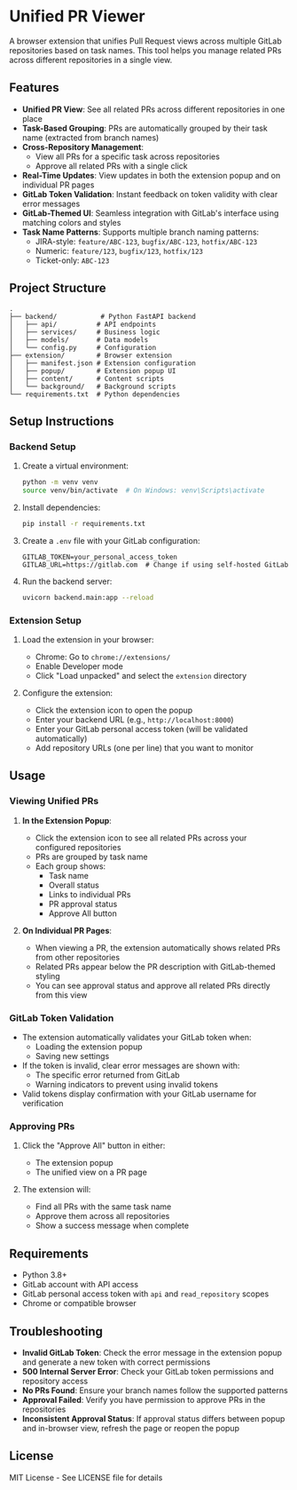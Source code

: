 # Unified PR Viewer

A browser extension that unifies Pull Request views across multiple GitLab repositories based on task names. This tool helps you manage related PRs across different repositories in a single view.

## Features

- **Unified PR View**: See all related PRs across different repositories in one place
- **Task-Based Grouping**: PRs are automatically grouped by their task name (extracted from branch names)
- **Cross-Repository Management**: 
  - View all PRs for a specific task across repositories
  - Approve all related PRs with a single click
- **Real-Time Updates**: View updates in both the extension popup and on individual PR pages
- **GitLab Token Validation**: Instant feedback on token validity with clear error messages
- **GitLab-Themed UI**: Seamless integration with GitLab's interface using matching colors and styles
- **Task Name Patterns**: Supports multiple branch naming patterns:
  - JIRA-style: `feature/ABC-123`, `bugfix/ABC-123`, `hotfix/ABC-123`
  - Numeric: `feature/123`, `bugfix/123`, `hotfix/123`
  - Ticket-only: `ABC-123`

## Project Structure

```
.
├── backend/           # Python FastAPI backend
│   ├── api/          # API endpoints
│   ├── services/     # Business logic
│   ├── models/       # Data models
│   └── config.py     # Configuration
├── extension/        # Browser extension
│   ├── manifest.json # Extension configuration
│   ├── popup/        # Extension popup UI
│   ├── content/      # Content scripts
│   └── background/   # Background scripts
└── requirements.txt  # Python dependencies
```

## Setup Instructions

### Backend Setup

1. Create a virtual environment:
   ```bash
   python -m venv venv
   source venv/bin/activate  # On Windows: venv\Scripts\activate
   ```

2. Install dependencies:
   ```bash
   pip install -r requirements.txt
   ```

3. Create a `.env` file with your GitLab configuration:
   ```
   GITLAB_TOKEN=your_personal_access_token
   GITLAB_URL=https://gitlab.com  # Change if using self-hosted GitLab
   ```

4. Run the backend server:
   ```bash
   uvicorn backend.main:app --reload
   ```

### Extension Setup

1. Load the extension in your browser:
   - Chrome: Go to `chrome://extensions/`
   - Enable Developer mode
   - Click "Load unpacked" and select the `extension` directory

2. Configure the extension:
   - Click the extension icon to open the popup
   - Enter your backend URL (e.g., `http://localhost:8000`)
   - Enter your GitLab personal access token (will be validated automatically)
   - Add repository URLs (one per line) that you want to monitor

## Usage

### Viewing Unified PRs

1. **In the Extension Popup**:
   - Click the extension icon to see all related PRs across your configured repositories
   - PRs are grouped by task name
   - Each group shows:
     - Task name
     - Overall status
     - Links to individual PRs
     - PR approval status
     - Approve All button

2. **On Individual PR Pages**:
   - When viewing a PR, the extension automatically shows related PRs from other repositories
   - Related PRs appear below the PR description with GitLab-themed styling
   - You can see approval status and approve all related PRs directly from this view

### GitLab Token Validation

- The extension automatically validates your GitLab token when:
  - Loading the extension popup
  - Saving new settings
- If the token is invalid, clear error messages are shown with:
  - The specific error returned from GitLab
  - Warning indicators to prevent using invalid tokens
- Valid tokens display confirmation with your GitLab username for verification

### Approving PRs

1. Click the "Approve All" button in either:
   - The extension popup
   - The unified view on a PR page

2. The extension will:
   - Find all PRs with the same task name
   - Approve them across all repositories
   - Show a success message when complete

## Requirements

- Python 3.8+
- GitLab account with API access
- GitLab personal access token with `api` and `read_repository` scopes
- Chrome or compatible browser

## Troubleshooting

- **Invalid GitLab Token**: Check the error message in the extension popup and generate a new token with correct permissions
- **500 Internal Server Error**: Check your GitLab token permissions and repository access
- **No PRs Found**: Ensure your branch names follow the supported patterns
- **Approval Failed**: Verify you have permission to approve PRs in the repositories
- **Inconsistent Approval Status**: If approval status differs between popup and in-browser view, refresh the page or reopen the popup

## License

MIT License - See LICENSE file for details